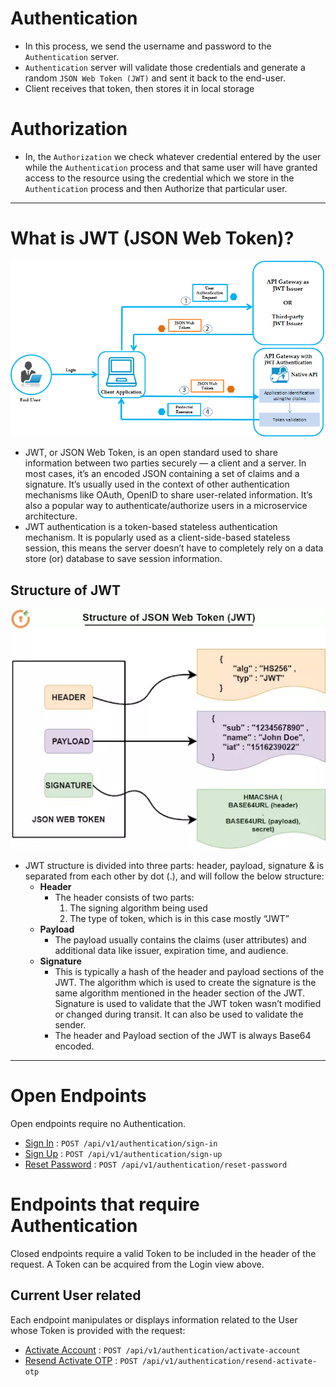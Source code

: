# Authentication

- In this process, we send the username and password to the `Authentication` server.
- `Authentication` server will validate those credentials and generate a random `JSON Web Token (JWT)` and sent it back to the end-user.
- Client receives that token, then stores it in local storage

# Authorization

- In, the `Authorization` we check whatever credential entered by the user while the `Authentication` process and that same user will have granted access to the resource using the credential which we store in the `Authentication` process and then Authorize that particular user.

---

# What is JWT (JSON Web Token)?

![JWT workflow](./assets/jwt-workflow.png)

- JWT, or JSON Web Token, is an open standard used to share information between two parties securely — a client and a server. In most cases, it’s an encoded JSON containing a set of claims and a signature. It’s usually used in the context of other authentication mechanisms like OAuth, OpenID to share user-related information. It’s also a popular way to authenticate/authorize users in a microservice architecture.
- JWT authentication is a token-based stateless authentication mechanism. It is popularly used as a client-side-based stateless session, this means the server doesn’t have to completely rely on a data store (or) database to save session information.

## Structure of JWT

![JWT workflow](./assets/jwt-structure.png)

- JWT structure is divided into three parts: header, payload, signature & is separated from each other by dot (.), and will follow the below structure:
  - **Header**
    - The header consists of two parts:
      1.  The signing algorithm being used
      2.  The type of token, which is in this case mostly “JWT”
  - **Payload**
    - The payload usually contains the claims (user attributes) and additional data like issuer, expiration time, and audience.
  - **Signature**
    - This is typically a hash of the header and payload sections of the JWT. The algorithm which is used to create the signature is the same algorithm mentioned in the header section of the JWT. Signature is used to validate that the JWT token wasn’t modified or changed during transit. It can also be used to validate the sender.
    - The header and Payload section of the JWT is always Base64 encoded.

---

# Open Endpoints

Open endpoints require no Authentication.

- [Sign In](./sign-in.md) : `POST /api/v1/authentication/sign-in`
- [Sign Up](./sign-up.md) : `POST /api/v1/authentication/sign-up`
- [Reset Password](./reset-password.md) : `POST /api/v1/authentication/reset-password`

# Endpoints that require Authentication

Closed endpoints require a valid Token to be included in the header of the
request. A Token can be acquired from the Login view above.

## Current User related

Each endpoint manipulates or displays information related to the User whose
Token is provided with the request:

- [Activate Account](./activate-account.md) : `POST /api/v1/authentication/activate-account`
- [Resend Activate OTP](./resend-activate-otp.md) : `POST /api/v1/authentication/resend-activate-otp`
